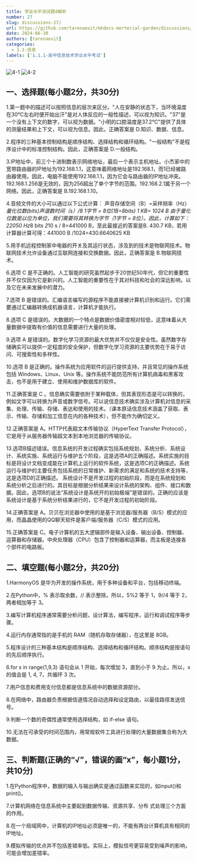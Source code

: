 ```yaml
---
title: 学业水平测试题4解析
number: 27
slug: discussions-27/
url: https://github.com/tarenaexit/mkdocs-merterial-garden/discussions/27
date: 2024-06-30
authors: [tarenaexit]
categories: 
  - 1.1-信息
labels: ['1.1.1-高中信息技术学业水平考试']
---
```


![4-1](https://cdn.ccsyue.com/picx-images-hosting/master/2024/06/4-1.58h8oau8ah.webp)
![4-2](https://cdn.ccsyue.com/picx-images-hosting/master/2024/06/4-2.9nzntk6tc7.webp)
## 一、选择题(每小题2分，共30分)

1.第一题中的描述可以按照信息的层次来区分。"人在安静的状态下，当环境温度在30℃左右时便开始出汗"是对人体反应的一般性描述，可以视为知识。"37"是一个没有上下文的数字，可以视为数据。"小明的口腔温度是37.2℃"提供了具体的测量结果和上下文，可以视为信息。因此，正确答案是 D.知识、数据、信息。

2.程序的三种基本控制结构是顺序结构、选择结构和循环结构。"一般结构"不是程序设计中的标准控制结构。因此，正确答案是 D.一般结构。

3.IP地址中，前三个十进制数表示网络地址，最后一个表示主机地址。小杰家中的宽带路由器的IP地址为192.168.1.1，这意味着网络地址是192.168.1，而1已经被路由器使用。因此，电脑不能使用192.168.1.1，因为它会与路由器的IP地址冲突。192.168.1.256是无效的，因为256超出了单个字节的范围。192.168.2.1属于另一个网络。因此，正确答案是 B.192.168.1.10。

4.音频文件的大小可以通过以下公式计算：
声音存储空间（B）=采样频率（Hz）*量化位数(bits)*声道数*时间（s）/8
1字节 = 8位(1B=8bits)
1 KB= 1024 B 
由于量化位数是以位为单位，我们需要将其转换为字节（1字节 = 8位）。因此，计算如下：
22050 Hz*8 bits *2*10 s / 8=441000 B，至此最接近的答案是B. 430.7 KB，若用计算器计算可得：441000 B /1024=430.6640625 KB

5.用手机远程控制家中电器的开关及其运行状态，涉及到的技术是物联网技术。物联网技术允许设备通过互联网连接和交换数据。因此，正确答案是 B.物联网技术。

6.选项 C 是不正确的。人工智能的研究虽然起步于20世纪50年代，但它的重要性并不仅仅因为它是新兴的。人工智能的重要性在于其对科技和社会的深远影响，以及它在未来发展中的潜力。

7.选项 B 是错误的。汇编语言编写的源程序不能直接被计算机识别和运行。它们需要通过汇编器转换成机器语言，计算机才能执行。

8.选项 C 是错误的。大数据的一个特点是数据价值密度相对较低，这意味着从大量数据中提取有价值的信息需要进行大量的处理。

9.选项 A 是错误的。数字化学习资源的最大优势并不仅仅是安全性。虽然数字存储确实可以提供一定程度的安全保护，但数字化学习资源的主要优势在于易于访问、可搜索性和多样性。

10.选项 B 是正确的。操作系统为应用软件的运行提供支持，并且常见的操作系统包括 Windows、Linux、Unix 等。操作系统不能防范所有计算机病毒和黑客攻击，也不是用于建立、使用和维护数据库的软件。

11.正确答案是 C 。信息确实需要依附于某种载体，但其表现形态是可以转换的，例如文字可以转换为声音或数字信号。可以说信息技术确实涉及计算机对信息的采集、处理、传输、存储、表达和使用的技术。（课本原话信息技术涵盖了获取、表示、传输、存储和加工信息在内的各种技术），但不能作为确切定义。

12.正确答案是 A。HTTP代表超文本传输协议（HyperText Transfer Protocol），它是用于从服务器传输超文本到本地浏览器的传输协议。

13.选项B描述错误。信息系统的开发过程确实包括系统规划、系统分析、系统设计、系统实施、系统运行与维护五个阶段，这是选项A的正确描述。系统实施的目标是将设计文档变成能在计算机上运行的软件系统，这是选项C的正确描述。系统运行与维护的主要任务包括系统的日常维护、新需求的满足和系统的技术支持等，这是选项D的正确描述。
系统设计不是开发过程的初始阶段，而是在系统规划和系统分析之后进行的。其目标是根据分析结果来设计系统的架构、组件、接口和数据。因此，选项B的说法“系统设计是系统开的初始极端”是错误的。正确的应该是系统设计是基于系统分析结果进行的，它不是开发过程的初始阶段。

14.正确答案是 A。贝贝在浏览器中使用的是基于浏览器/服务器（B/S）模式的应用，而晶晶使用的QQ聊天软件是客户端/服务器（C/S）模式的应用。

15.正确答案是 C。电子计算机的五大逻辑部件是输入设备、输出设备、控制器、运算器和存储器。中央处理器（CPU）包含了控制器和运算器，而主板是连接各个部件的电路板。

## 二、填空题(每小题2分，共20分)

1.HarmonyOS 是华为开发的操作系统，用于多种设备和平台，包括移动终端。

2.在Python中，% 表示取余数，// 表示整除。所以，5%2 等于 1，9//4 等于 2，两者相加等于 3。

3.编写计算机程序通常需要分析问题，设计算法，编写程序，运行和调试程序等步骤。

4.运行内存通常指的是手机的 RAM（随机存取存储器），在这里是 8GB。

5.程序设计的三种基本结构是顺序结构、选择结构和循环结构。顺序结构是按语句的先后顺序执行。

6.for x in range(1,9,3) 语句会从 1 开始，每次增加 3，直到小于 9 为止。所以，x 的值会是 1, 4, 7，共循环 3 次。

7.用户信息和费用支付信息都是信息系统中的数据资源部分。

8.在网络中，路由器负责根据信道情况自动选择和设定路由，以最佳路径发送信号。

9.判断一个数的奇偶性通常使用选择结构，如 if-else 语句。


10.无法在可承受的时间范围内，用常规软件工具进行处理的大量数据集合称为大数据。

## 三、判断题(正确的“√”，错误的画“x”，每小题1分，共10分)

1.在Python程序中，数据的输入与输出确实是通过函数来实现的，如input()和print()。

7.计算机网络在信息系统中主要起到数据传输、资源共享、分布 式处理三个方面的作用。

8.在一个局域网中，计算机的IP地址必须是唯一的，不能有两台计算机具有相同的IP地址。

9.模拟传输的优点并不包括差错率低。实际上，模拟信号更容易受到噪声的影响，可能会增加差错率。


<script src="https://giscus.app/client.js"
	data-repo="tarenaexit/mkdocs-merterial-garden"
	data-repo-id="RR_kgDOL4wNPw"
	data-mapping="number"
	data-term="27"
	data-reactions-enabled="1"
	data-emit-metadata="0"
	data-input-position="bottom"
	data-theme="light"
	data-lang="zh-CN"
	crossorigin="anonymous"
	async>
</script>
